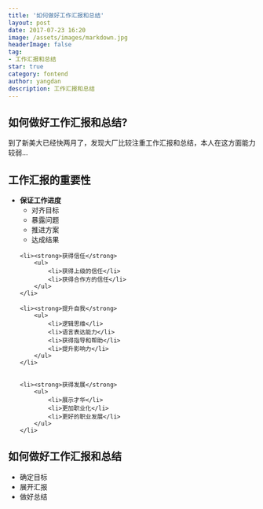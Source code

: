 ```yaml
---
title: '如何做好工作汇报和总结'
layout: post
date: 2017-07-23 16:20
image: /assets/images/markdown.jpg
headerImage: false
tag:
- 工作汇报和总结
star: true
category: fontend
author: yangdan
description: 工作汇报和总结
---
```


##  如何做好工作汇报和总结?
<span style="font-size: 14px;">到了新美大已经快两月了，发现大厂比较注重工作汇报和总结，本人在这方面能力较弱...</span>

## 工作汇报的重要性
<ul>
    <li><strong>保证工作进度</strong> 
        <ul>
            <li>对齐目标</li>
            <li>暴露问题</li>
            <li>推进方案</li>
            <li>达成结果</li>
        </ul>
    </li>

    <li><strong>获得信任</strong> 
        <ul>
            <li>获得上级的信任</li>
            <li>获得合作方的信任</li>
        </ul>
    </li>

    <li><strong>提升自我</strong> 
        <ul>
            <li>逻辑思维</li>
            <li>语言表达能力</li>
            <li>获得指导和帮助</li>
            <li>提升影响力</li>
        </ul>
    </li>


    <li><strong>获得发展</strong> 
        <ul>
            <li>展示才华</li>
            <li>更加职业化</li>
            <li>更好的职业发展</li>
        </ul>
    </li>
</ul>

## 如何做好工作汇报和总结
<ul>
    <li>确定目标</li>
    <li>展开汇报</li>
    <li>做好总结</li>

</ul>



